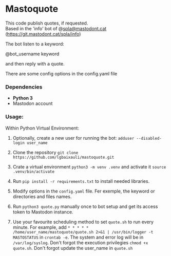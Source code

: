 # Mastoquote

This code publish quotes, if requested.  
Based in the 'info' bot of @spla@mastodont.cat (https://git.mastodont.cat/spla/info)

The bot listen to a keyword:

@bot_username keyword

and then reply with a quote.

There are some config options in the config.yaml file

### Dependencies

-   **Python 3**
-   Mastodon account

### Usage:

Within Python Virtual Environment:

1. Optionally, create a new user for running the bot: `adduser --disabled-login user_name`

2. Clone the repository `git clone https://github.com/lgbaixauli/mastoquote.git` 

3. Crate a virtual environment `python3 -m venv .venv` and activate it `source .venv/bin/activate`

4. Run `pip install -r requirements.txt` to install needed libraries.  

5. Modify options in the `config.yaml` file. Fer exemple, the keyword or directories and files names.

6. Run `python3 quote.py` manually once to bot setup and get its access token to Mastodon instance.

7. Use your favourite scheduling method to set `quote.sh` to run every minute. For example, 
   add  `* * * * * /home/user_name/mastoquote/quote.sh 2>&1 | /usr/bin/logger -t MASTOSTATUS` in 
   `crontab -e`. The system and error log will be in `/var/log/syslog`. 
   Don't forgot the execution privilegies `chmod +x quote.sh`. 
   Don't forgot update the user_name in `quote.sh`